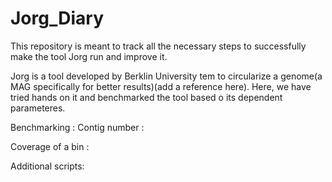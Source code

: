# Jorg_Diary
This repository is meant to track all the necessary steps to successfully make the tool Jorg run and improve it.

Jorg is a tool developed by Berklin University tem to circularize a genome(a MAG specifically for better results)(add a reference here). 
Here, we have tried hands on it and benchmarked the tool based o its dependent parameteres.

Benchmarking :
Contig number : 

Coverage of a bin :

Additional scripts:




